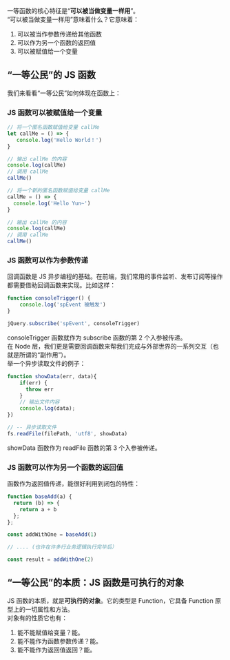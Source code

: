 一等函数的核心特征是“**可以被当做变量一样用**”。<br />“可以被当做变量一样用”意味着什么？它意味着：

1. 可以被当作参数传递给其他函数
2. 可以作为另一个函数的返回值
3. 可以被赋值给一个变量

## “一等公民”的 JS 函数
我们来看看“一等公民”如何体现在函数上：
### JS 函数可以被赋值给一个变量
```javascript
// 将一个匿名函数赋值给变量 callMe
let callMe = () => {
   console.log('Hello World！')
}

// 输出 callMe 的内容
console.log(callMe)
// 调用 callMe
callMe()

// 将一个新的匿名函数赋值给变量 callMe
callMe = () => {
  console.log('Hello Yun~')
}

// 输出 callMe 的内容
console.log(callMe)
// 调用 callMe
callMe()
```

### JS 函数可以作为参数传递
回调函数是 JS 异步编程的基础。在前端，我们常用的事件监听、发布订阅等操作都需要借助回调函数来实现。比如这样：
```javascript
function consoleTrigger() {
    console.log('spEvent 被触发')
}   

jQuery.subscribe('spEvent', consoleTrigger)
```
consoleTrigger 函数就作为 subscribe 函数的第 2 个入参被传递。<br />在 Node 层，我们更是需要回调函数来帮我们完成与外部世界的一系列交互（也就是所谓的“副作用”）。<br />举一个异步读取文件的例子：
```javascript
function showData(err, data){
    if(err) {
      throw err
    }
    // 输出文件内容
    console.log(data);
})

// -- 异步读取文件
fs.readFile(filePath, 'utf8', showData)
```
showData 函数作为 readFile 函数的第 3 个入参被传递。

### JS 函数可以作为另一个函数的返回值
函数作为返回值传递，能很好利用到闭包的特性：
```javascript
function baseAdd(a) {
  return (b) => {
    return a + b
  };
};

const addWithOne = baseAdd(1)

// .... (也许在许多行业务逻辑执行完毕后）

const result = addWithOne(2)
```

## “一等公民”的本质：JS 函数是可执行的对象
JS 函数的本质，就是**可执行的对象**。它的类型是 Function，它具备 Function 原型上的一切属性和方法。<br />对象有的性质它也有：

1. 能不能赋值给变量？能。
2. 能不能作为函数参数传递？能。
3. 能不能作为返回值返回？能。

